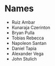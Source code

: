 # Names

* Ruiz Ambar
* Kunaraja Czerinton
* Bryan Pulla
* Tobias Rebecca
* Napoleon Santan
* Daniel Tapia
* Alexander Vega
* John Stulich

